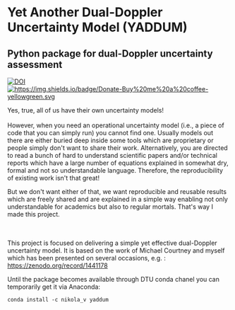 # Yet Another Dual-Doppler Uncertainty Model (YADDUM)
## Python package for dual-Doppler uncertainty assessment



[![DOI](https://zenodo.org/badge/221973907.svg)](https://zenodo.org/badge/latestdoi/221973907) <a href="https://www.buymeacoffee.com/z57lyJbHo" rel="nofollow"><img alt="https://img.shields.io/badge/Donate-Buy%20me%20a%20coffee-yellowgreen.svg" src="https://warehouse-camo.cmh1.psfhosted.org/1c939ba1227996b87bb03cf029c14821eab9ad91/68747470733a2f2f696d672e736869656c64732e696f2f62616467652f446f6e6174652d4275792532306d6525323061253230636f666665652d79656c6c6f77677265656e2e737667"></a>

Yes, true, all of us have their own uncertainty models! <br>
<br> However, when you need an operational uncertainty model (i.e., a piece of code that you can simply run) you cannot find one. Usually models out there are either buried deep inside some tools which are proprietary or people simply don't want to share their work. Alternatively, you are directed to read a bunch of hard to understand scientific papers and/or technical reports which have a large number of equations explained in somewhat dry, formal and not so understandable language. Therefore, the reproducibility of existing work isn't that great! <br>

But we don't want either of that, we want reproducible and reusable results which are freely shared and are explained in a simple way enabling not only understandable for academics but also to regular mortals. That's way I made this project. 

<br><br> This project is focused on delivering a simple yet effective dual-Doppler uncertainty model. It is based on the work of Michael Courtney and myself which has been presented on several occasions, e.g. :
<br> https://zenodo.org/record/1441178

Until the package becomes available through DTU conda chanel you can temporarily get it via Anaconda:
```
conda install -c nikola_v yaddum
```